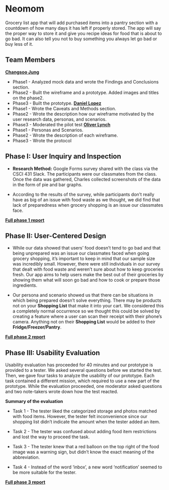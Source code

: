 # Neomom

Grocery list app that will add purchased items into a pantry section with a countdown of how many days it has left if properly stored. The app will say the proper way to store it and give you recipe ideas for food that is about to go bad. It can also tell you not to buy something you always let go bad or buy less of it.


## Team Members

**[__Changsoo Jung__](https://usabilityengineering.github.io/uxportfolio-cjung5/)**
 * Phase1 - Analyzed mock data and wrote the Findings and Conclusions section.
 * Phase2 - Built the wireframe and a prototype. Added images and titles on the phase2.
 * Phase3 - Built the prototype.
**[__Daniel Lopez__](https://usabilityengineering.github.io/uxportfolio-dlopez77-csuchico/)**
 * Phase1 - Wrote the Caveats and Methods section.
 * Phase2 - Wrote the description how our wireframe motivated by the user research data, personas, and scenarios.
 * Phase3 - Moderated the pilot test
**[__Oliver Lynch__](https://usabilityengineering.github.io/uxportfolio-0llievr/)**
 * Phase1 - Personas and Scenarios.
 * Phase2 - Wrote the description of each wireframe.
 * Phase3 - Wrote the protocol

## Phase I: User Inquiry and Inspection

* **Research Method:** Google Forms survey shared with the class via the CSCI 431 Slack. The participants were our classmates from the class. Once the data was gathered, Charles collected screenshots of the data in the form of pie and bar graphs.

* According to the results of the survey, while participants don’t really have as big of an issue with food waste as we thought, we did find that lack of preparedness when grocery shopping is an issue our classmates face. 

[__Full phase 1 report__](phase1/)

## Phase II: User-Centered Design

* While our data showed that users’ food doesn’t tend to go bad and that being unprepared was an issue our classmates faced when going grocery shopping, it’s important to keep in mind that our sample size was incredibly small. However, there were still individuals in our survey that dealt with food waste and weren’t sure about how to keep groceries fresh. Our app aims to help users make the best out of their groceries by showing them what will soon go bad and how to cook or prepare those ingredients.

* Our persona and scenario showed us that there can be situations in which being prepared doesn’t solve everything. There may be products not on your **Shopping List** that make it into your cart. We considered this a completely normal occurrence so we thought this could be solved by creating a feature where a user can scan their receipt with their phone’s camera. Anything not on their **Shopping List** would be added to their **Fridge/Freezer/Pantry**.

[__Full phase 2 report__](phase2/)

## Phase III: Usability Evaluation
Usability evaluation has proceeded for 40 minutes and our prototype is provided to a tester. We asked several questions before we started the test. Then, we gave four tasks to analyze the usability of our prototype. Each task contained a different mission, which required to use a new part of the prototype. While the evaluation proceeded, one moderator asked questions and two note-takers wrote down how the test reacted.

__Summary of the evaluation__
 * Task 1 - The tester liked the categorized storage and photos matched with food items. However, the tester felt inconvenience since our shopping list didn’t indicate the amount when the tester added an item. 
 
 * Task 2 - The tester was confused about adding food item restrictions and lost the way to proceed the task.
 
 * Task 3 - The tester knew that a red balloon on the top right of the food image was a warning sign, but didn’t know the exact meaning of the abbreviation.
 
 * Task 4 - Instead of the word ‘inbox’, a new word ‘notification’ seemed to be more suitable for the tester.


[__Full phase 3 report__](phase3/)
